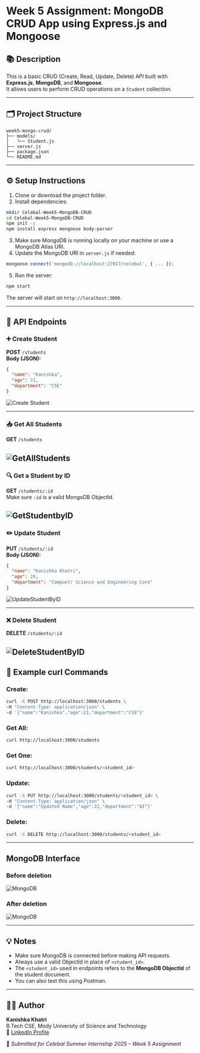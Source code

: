 # Week 5 Assignment: MongoDB CRUD App using Express.js and Mongoose

## 📚 Description

This is a basic CRUD (Create, Read, Update, Delete) API built with **Express.js**, **MongoDB**, and **Mongoose**.  
It allows users to perform CRUD operations on a `Student` collection.

---

## 🗂️ Project Structure

```
week5-mongo-crud/
├── models/
│   └── Student.js
├── server.js
├── package.json
└── README.md
```

---

## ⚙️ Setup Instructions

1. Clone or download the project folder.
2. Install dependencies:

```bash
mkdir Celebal-Week5-MongoDB-CRUD
cd Celebal-Week5-MongoDB-CRUD
npm init -y
npm install express mongoose body-parser
```

3. Make sure MongoDB is running locally on your machine or use a MongoDB Atlas URI.
4. Update the MongoDB URI in `server.js` if needed:

```js
mongoose.connect('mongodb://localhost:27017/celebal', { ... });
```

5. Run the server:

```bash
npm start
```

The server will start on `http://localhost:3000`.

---

## 📌 API Endpoints

### ➕ Create Student

**POST** `/students`  
**Body (JSON):**
```json
{
  "name": "Kanishka",
  "age": 21,
  "department": "CSE"
}
```
![Create Student](Output/CreateStudent.png)

---

### 📥 Get All Students

**GET** `/students`


![GetAllStudents](Output/GetAllStudents.png)
---

### 🔍 Get a Student by ID

**GET** `/students/:id`  
Make sure `:id` is a valid MongoDB ObjectId.

![GetStudentbyID](Output/GetStudentByID.png)
---

### ✏️ Update Student

**PUT** `/students/:id`  
**Body (JSON):**
```json
{
  "name": "Kanishka Khatri",
  "age": 20,
  "department": "Compuetr Science and Engineering Core"
}
```
![UpdateStudentByID](Output/UpdateStudentByID.png)

---

### ❌ Delete Student

**DELETE** `/students/:id`

![DeleteStudentByID](Output/DeleteStudentByID.png)
---

## 🧪 Example curl Commands

### Create:
```bash
curl -X POST http://localhost:3000/students \
-H "Content-Type: application/json" \
-d '{"name":"Kanishka","age":21,"department":"CSE"}'
```

### Get All:
```bash
curl http://localhost:3000/students
```

### Get One:
```bash
curl http://localhost:3000/students/<student_id>
```

### Update:
```bash
curl -X PUT http://localhost:3000/students/<student_id> \
-H "Content-Type: application/json" \
-d '{"name":"Updated Name","age":22,"department":"AI"}'
```

### Delete:
```bash
curl -X DELETE http://localhost:3000/students/<student_id>
```

---
## MongoDB Interface

### Before deletion
![MongoDB](image.png)

### After deletion
![MongoDB](Output/image1.png)

---

## 💡 Notes

- Make sure MongoDB is connected before making API requests.
- Always use a valid ObjectId in place of `<student_id>`.
- The `<student_id>` used in endpoints refers to the **MongoDB ObjectId** of the student document.
- You can also test this using Postman.

---

## 👩‍💻 Author

**Kanishka Khatri**  
B.Tech CSE, Mody University of Science and Technology  
🔗 [LinkedIn Profile](https://www.linkedin.com/in/kanishka-khatri/)

📌 *Submitted for Celebal Summer Internship 2025 – Week 5 Assignment*

